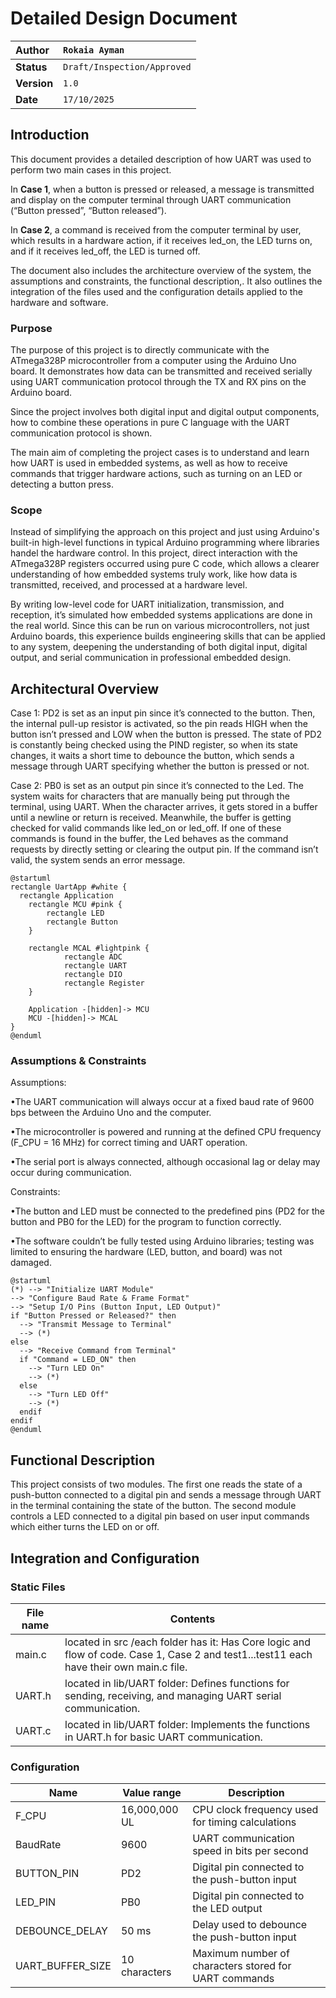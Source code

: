 # Detailed Design Document

| **Author**              | `Rokaia Ayman`                                       |
|:------------------------|:-----------------------------------------------------|
| **Status**              | `Draft/Inspection/Approved`                          |
| **Version**             | `1.0`                                                |
| **Date**                | `17/10/2025`                                         |

## Introduction

This document provides a detailed description of how UART was used to perform two main cases in this project. 

In **Case 1**, when a button is pressed or released, a message is transmitted and display on the computer terminal through UART communication (“Button pressed”, “Button released”). 

In **Case 2**, a command is received from the computer terminal by user, which results in a hardware action, if it receives led_on, the LED turns on, and if it receives led_off, the LED is turned off. 

The document also includes the architecture overview of the system, the assumptions and constraints, the functional description,. It also outlines the integration of the files used and the configuration details applied to the hardware and software.

### Purpose
The purpose of this project is to directly communicate with the ATmega328P microcontroller from a computer using the Arduino Uno board. It demonstrates how data can be transmitted and received serially using UART communication protocol through the TX and RX pins on the Arduino board.

Since the project involves both digital input and digital output components, how to combine these operations in pure C language with the UART communication protocol is shown. 

The main aim of completing the project cases is to understand and learn how UART is used in embedded systems, as well as how to receive commands that trigger hardware actions, such as turning on an LED or detecting a button press. 
### Scope
Instead of simplifying the approach on this project and just using Arduino's built-in high-level functions in typical Arduino programming where libraries handel the hardware control. In this project, direct interaction with the ATmega328P registers occurred using pure C code, which allows a clearer understanding of how embedded systems truly work, like how data is transmitted, received, and processed at a hardware level.

By writing low-level code for UART initialization, transmission, and reception, it’s simulated how embedded systems applications are done in the real world. Since this can be run on various microcontrollers, not just Arduino boards, this experience builds engineering skills that can be applied to any system, deepening the understanding of both digital input, digital output, and serial communication in professional embedded design.

## Architectural Overview

Case 1: PD2 is set as an input pin since it’s connected to the button. Then, the internal pull-up resistor is activated, so the pin reads HIGH when the button isn’t pressed and LOW when the button is pressed. The state of PD2 is constantly being checked using the PIND register, so when its state changes, it waits a short time to debounce the button, which sends a message through UART specifying whether the button is pressed or not. 

Case 2: PB0 is set as an output pin since it’s connected to the Led. The system waits for characters that are manually being put through the terminal, using UART. When the character arrives, it gets stored in a buffer until a newline or return is received. Meanwhile, the buffer is getting checked for valid commands like led_on or led_off. If one of these commands is found in the buffer, the Led behaves as the command requests by directly setting or clearing the output pin. If the command isn’t valid, the system sends an error message.
```plantuml
@startuml
rectangle UartApp #white {
  rectangle Application
    rectangle MCU #pink {
        rectangle LED
        rectangle Button
    }

    rectangle MCAL #lightpink {
            rectangle ADC
            rectangle UART
            rectangle DIO
            rectangle Register
    }
    
    Application -[hidden]-> MCU
    MCU -[hidden]-> MCAL
}
@enduml

```

### Assumptions & Constraints

Assumptions:

•The UART communication will always occur at a fixed baud rate of 9600 bps between the Arduino Uno and the computer.

•The microcontroller is powered and running at the defined CPU frequency (F_CPU = 16 MHz) for correct timing and UART operation.

•The serial port is always connected, although occasional lag or delay may occur during communication.

Constraints:

•The button and LED must be connected to the predefined pins (PD2 for the button and PB0 for the LED) for the program to function correctly.

•The software couldn’t be fully tested using Arduino libraries; testing was limited to ensuring the hardware (LED, button, and board) was not damaged.
```plantuml
@startuml
(*) --> "Initialize UART Module"
--> "Configure Baud Rate & Frame Format"
--> "Setup I/O Pins (Button Input, LED Output)"
if "Button Pressed or Released?" then
  --> "Transmit Message to Terminal"
  --> (*)
else
  --> "Receive Command from Terminal"
  if "Command = LED_ON" then
    --> "Turn LED On"
    --> (*)
  else
    --> "Turn LED Off"
    --> (*)
  endif
endif
@enduml

```

## Functional Description
This project consists of two modules. The first one reads the state of a push-button connected to a digital pin and sends a message through UART in the terminal containing the state of the button. The second module controls a LED connected to a digital pin based on user input commands which either turns the LED on or off.

## Integration and Configuration
### Static Files

| File name | Contents                             |
|-----------|--------------------------------------|
| main.c | located in src /each folder has it: Has Core logic and flow of code. Case 1, Case 2 and test1...test11 each have their own main.c file.     |
| UART.h     |located in lib/UART folder: Defines functions for sending, receiving, and managing UART serial communication.        |
| UART.c   | located in lib/UART folder: Implements the functions in UART.h for basic UART communication. |

### Configuration

| Name            | Value range       | Description                                           |
|-----------------|-----------------|-------------------------------------------------------|
| F_CPU           | 16,000,000 UL    | CPU clock frequency used for timing calculations     |
| BaudRate        | 9600             | UART communication speed in bits per second          |
| BUTTON_PIN      | PD2              | Digital pin connected to the push-button input       |
| LED_PIN         | PB0              | Digital pin connected to the LED output             |
| DEBOUNCE_DELAY  | 50 ms            | Delay used to debounce the push-button input         |
| UART_BUFFER_SIZE| 10 characters    | Maximum number of characters stored for UART commands|
